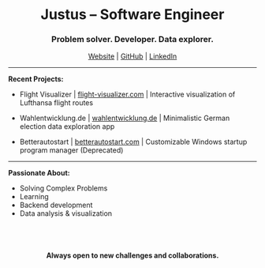 <h1 align="center"> Justus – Software Engineer </h1>

<h3 align="center">
Problem solver. Developer. Data explorer.
</h3>
<div align="center">
  <a href="erijl.de" _target="blank">Website</a> |
  <a href="https://github.com/erijl" _target="blank">GitHub</a> |
  <a href="https://linkedin.com/in/justusmau" _target="blank">LinkedIn</a> 
</div>


---

**Recent Projects:**

* Flight Visualizer | [flight-visualizer.com](https://flight-visualizer.com) | Interactive visualization of Lufthansa flight routes
 
* Wahlentwicklung.de | [wahlentwicklung.de](https://wahlentwicklung.de) | Minimalistic German election data exploration app
 
* Betterautostart | [betterautostart.com](https://betterautostart.com) | Customizable Windows startup program manager (Deprecated)

---

**Passionate About:**

* Solving Complex Problems
* Learning
* Backend development
* Data analysis & visualization

<br>
<br>

<div align="center">
  <h4>Always open to new challenges and collaborations.</h4>
</div>
